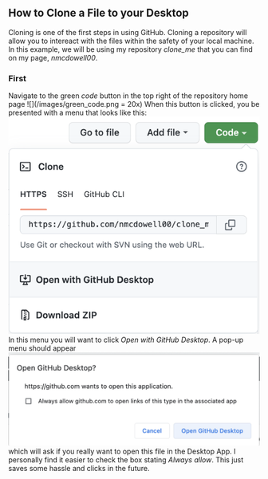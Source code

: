 ## How to Clone a File to your Desktop
Cloning is one of the first steps in using GitHub. Cloning a repository will allow you to intereact with the files within the safety of your local machine. 
In this example, we will be using my repository *clone_me* that you can find on my page, *nmcdowell00*. 
### First 
Navigate to the green *code* button in the top right of the repository home page
![](/images/green_code.png = 20x)
When this button is clicked, you be presented with a menu that looks like this: 
![](/images/code_dropdown.png)
In this menu you will want to click *Open with GitHub Desktop*. A pop-up menu should appear ![](/images/open_with_GD.png) which will ask if you really want to open this file in the Desktop App. I personally find it easier to check the box stating *Always allow*. This just saves some hassle and clicks in the future. 

